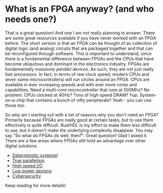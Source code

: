 # What is an FPGA anyway? (and who needs one?)

That is a great question!  And one I am not really planning to answer.  There are some great
resources available if you have never worked with an FPGA before.  The short version is that an 
FPGA can be thought of as collection of digital logic (and analog) circuits that are packaged together
and that can be reconfigured through software.  This is important to understand, since there is a 
fundamental difference between FPGAs and the CPUs that have become ubiquitous and dominant in the
electronics industry.  FPGAs are fundamentally *massively parallel devices*.  As such, they are 
not just really fast processors.  In fact, in terms of raw clock speed, modern CPUs and
(even some microcontrollers) will run circles around an FPGA.  CPUs are available in ever increasing
speeds and with ever more cores and capabilities.  Need a multi-core microcontroller that runs
at 500Mhz?  No problem.  CPUs clocked at 4GHz?  Tons of high speed DRAM?  Yup.  System-on-a-chip
that contains a bunch of nifty peripherals?  Yeah - you can use those too.

So why am I starting out with a list of reasons why you don't need an FPGA?  Primarily because FPGAs 
are really good at certain tasks, but to use them effectively is quite difficult.  RustHDL is my effort 
to make them less difficult to use, but it doesn't make the underlying complexity disappear.  You may say
"So what do FPGAs do well, then?".  Great question!  Glad I asked it.  There are a few areas
where FPGAs still hold an advantage over other digital solutions.

- [Deterministic systems](./deterministic-systems.md)!
- [True parallelism](./kitchen-analogy.md)
- [High speed I/O](./high-speed-io.md)
- [Low power designs](./low-power.md)
- [Cybersecurity](./cybersecurity.md)

Keep reading for more details!
